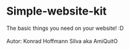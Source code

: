 # Simple-website-kit
The basic things you need on your website! :D
<br><br>Autor: Konrad Hoffmann Silva aka AmiQuitO
